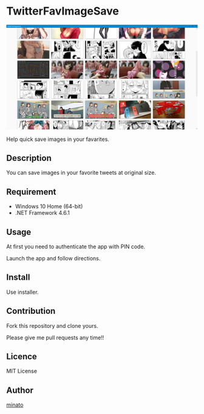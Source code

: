 # TwitterFavImageSave

![Capture](./TwitterFavImageSave.png)

Help quick save images in your favarites.

## Description

You can save images in your favorite tweets at original size.

## Requirement

- Windows 10 Home (64-bit)
- .NET Framework 4.6.1

## Usage

At first you need to authenticate the app with PIN code.

Launch the app and follow directions.

## Install

Use installer.

## Contribution

Fork this repository and clone yours.

Please give me pull requests any time!!

## Licence

MIT License

## Author

[minato](https://blog.minatoproject.com/)